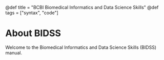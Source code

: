 @def title = "BCBI Biomedical Informatics and Data Science Skills"
@def tags = ["syntax", "code"]

# About BIDSS

Welcome to the Biomedical Informatics and Data Science Skills (BIDSS) manual.
